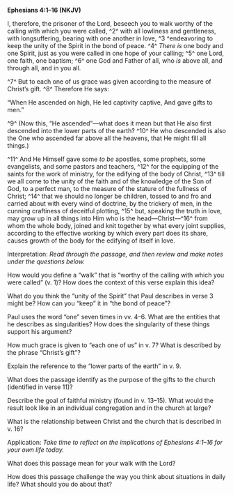 **Ephesians 4:1–16 (NKJV)**

I, therefore, the prisoner of the Lord, beseech you to walk worthy of the calling with which you were called, ^2^ with all lowliness and gentleness, with longsuffering, bearing with one another in love, ^3 ^endeavoring to keep the unity of the Spirit in the bond of peace. ^4^ *There is* one body and one Spirit, just as you were called in one hope of your calling; ^5^ one Lord, one faith, one baptism; ^6^ one God and Father of all, who *is* above all, and through all, and in you all.

^7^ But to each one of us grace was given according to the measure of Christ’s gift. ^8^ Therefore He says:

“When He ascended on high, He led captivity captive, And gave gifts to men.”

^9^ (Now this, “He ascended”—what does it mean but that He also first descended into the lower parts of the earth? ^10^ He who descended is also the One who ascended far above all the heavens, that He might fill all things.)

^11^ And He Himself gave some *to be* apostles, some prophets, some evangelists, and some pastors and teachers, ^12^ for the equipping of the saints for the work of ministry, for the edifying of the body of Christ, ^13^ till we all come to the unity of the faith and of the knowledge of the Son of God, to a perfect man, to the measure of the stature of the fullness of Christ; ^14^ that we should no longer be children, tossed to and fro and carried about with every wind of doctrine, by the trickery of men, in the cunning craftiness of deceitful plotting, ^15^ but, speaking the truth in love, may grow up in all things into Him who is the head—Christ—^16^ from whom the whole body, joined and knit together by what every joint supplies, according to the effective working by which every part does its share, causes growth of the body for the edifying of itself in love.

Interpretation: *Read through the passage, and then review and make notes under the questions below.*

How would you define a “walk” that is “worthy of the calling with which you were called” (v. 1)? How does the context of this verse explain this idea?

What do you think the “unity of the Spirit” that Paul describes in verse 3 might be? How can you “keep” it in “the bond of peace”?

Paul uses the word “one” seven times in vv. 4–6. What are the entities that he describes as singularities? How does the singularity of these things support his argument?

How much grace is given to “each one of us” in v. 7? What is described by the phrase “Christ’s gift”?

Explain the reference to the “lower parts of the earth” in v. 9.

What does the passage identify as the purpose of the gifts to the church (identified in verse 11)?

Describe the goal of faithful ministry (found in v. 13–15). What would the result look like in an individual congregation and in the church at large?

What is the relationship between Christ and the church that is described in v. 16?

Application: *Take time to reflect on the implications of Ephesians 4:1–16 for your own life today.*

What does this passage mean for your walk with the Lord?

How does this passage challenge the way you think about situations in daily life? What should you do about that?

